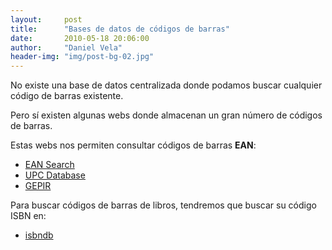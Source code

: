 ```yaml
---
layout:     post
title:      "Bases de datos de códigos de barras"
date:       2010-05-18 20:06:00
author:     "Daniel Vela"
header-img: "img/post-bg-02.jpg"
---
```


No existe una base de datos centralizada donde podamos buscar cualquier código de barras existente.  


Pero sí existen algunas webs donde almacenan un gran número de códigos de barras.  


Estas webs nos permiten consultar códigos de barras **EAN**:

* [EAN Search](http://www.ean-search.org/)
* [UPC Database](http://www.upcdatabase.com/)
* [GEPIR](http://www.ucc-gepir.org/GEPIR_UCCNET/jsp/client.jsp)

Para buscar códigos de barras de libros, tendremos que buscar su código ISBN en:  

* [isbndb](http://isbndb.com/)
